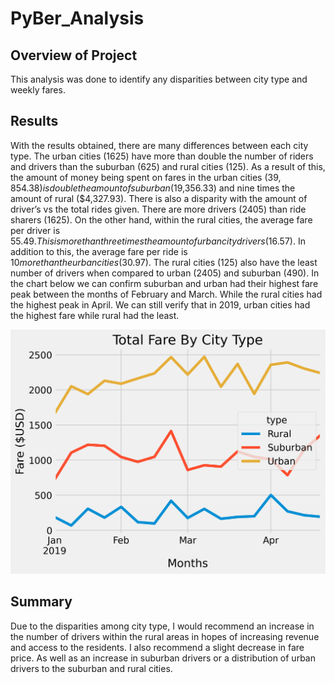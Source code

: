 # PyBer_Analysis

## Overview of Project
This analysis was done to identify any disparities between city type and weekly fares.

## Results
With the results obtained, there are many differences between each city type. The urban cities (1625) have more than double the number of riders and drivers than the suburban (625) and rural cities (125). As a result of this, the amount of money being spent on fares in the urban cities ($39,854.38) is double the amount of suburban ($19,356.33) and nine times the amount of rural ($4,327.93). There is also a disparity with the amount of driver’s vs the total rides given. There are more drivers (2405) than ride sharers (1625). On the other hand, within the rural cities, the average fare per driver is $55.49. This is more than three times the amount of urban city drivers ($16.57). In addition to this, the average fare per ride is $10 more than the urban cities ($30.97). The rural cities (125) also have the least number of drivers when compared to urban (2405) and suburban (490). In the chart below we can confirm suburban and urban had their highest fare peak between the months of February and March. While the rural cities had the highest peak in April. We can still verify that in 2019, urban cities had the highest fare while rural had the least.

![plot](Resources/PyBer_fare_summary.png)

## Summary
Due to the disparities among city type, I would recommend an increase in the number of drivers within the rural areas in hopes of increasing revenue and access to the residents. I also recommend a slight decrease in fare price. As well as an increase in suburban drivers or a distribution of urban drivers to the suburban and rural cities.
